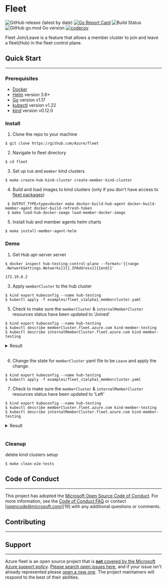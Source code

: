 # Fleet

![GitHub release (latest by date)][1]
[![Go Report Card][2]][3]
![Build Status][4]
![GitHub go.mod Go version][5]
[![codecov][6]][7]

Fleet Join/Leave is a feature that allows a member cluster to join and leave a fleet(Hub) in the fleet control plane.

## Quick Start

---

### Prerequisites

- [Docker](https://docs.docker.com/get-docker/)
- [Helm](https://github.com/helm/helm#install) version 3.6+
- [Go](https://golang.org/) version v1.17
- [kubectl](https://kubernetes.io/docs/tasks/tools/install-kubectl/) version v1.22
- [kind](https://kind.sigs.k8s.io/) version v0.12.0

### Install

1. Clone the repo to your machine

```shell
$ git clone https://github.com/Azure/fleet
```

2. Navigate to fleet directory

```shell
$ cd fleet
```

3. Set up `hub` and `member` kind clusters

```shell
$ make create-hub-kind-cluster create-member-kind-cluster
```

4. Build and load images to kind clusters (only if you don't have access to [fleet packages](https://github.com/orgs/Azure/packages?repo_name=fleet))

```shell
 $ OUTPUT_TYPE=type=docker make docker-build-hub-agent docker-build-member-agent docker-build-refresh-token
 $ make load-hub-docker-image load-member-docker-image
```

5. Install hub and member agents helm charts

```shell
$ make install-member-agent-helm
```

### Demo

1. Get Hub api-server server

```shell
$ docker inspect hub-testing-control-plane --format='{{range .NetworkSettings.Networks}}{{.IPAddress}}{{end}}'

172.19.0.2
```

3. Apply `memberCluster` to the hub cluster

```shell
$ kind export kubeconfig --name hub-testing
$ kubectl apply -f examples/fleet_v1alpha1_membercluster.yaml 
```

5. Check to make sure the `memberCluster` & `internalMemberCluster` resources status have been updated to 'Joined'

```shell
$ kind export kubeconfig --name hub-testing
$ kubectl describe memberCluster.fleet.azure.com kind-member-testing
$ kubectl describe internalMemberCluster.fleet.azure.com kind-member-testing
 ```

<details>
<summary>Result</summary>

```shell
Name:         kind-member-testing
Namespace:    
    ...
    Reason:                InternalMemberClusterHeartbeatReceived
    Status:                True
    Type:                  HeartbeatReceived
    Last Transition Time:  2022-06-27T19:26:38Z
    Message:               
    Observed Generation:   1
    Reason:                MemberClusterJoined
    Status:                True
    Type:                  Joined
Events:
  Type    Reason                        Age   From           Message
  ----    ------                        ----  ----           -------
  Normal  NamespaceCreated              77s   memberCluster  Namespace was created
  Normal  InternalMemberClusterCreated  77s   memberCluster  Internal member cluster was created
  Normal  RoleCreated                   77s   memberCluster  role was created
  Normal  RoleBindingCreated            77s   memberCluster  role binding was created
  Normal  MemberClusterJoined           17s   memberCluster  member cluster is joined

```

<summary>Result</summary>

</details><br/>

6. Change the state for `memberCluster` yaml file to be `Leave` and apply the change.

```shell
$ kind export kubeconfig --name hub-testing
$ kubectl apply -f examples/fleet_v1alpha1_membercluster.yaml 
```

7. Check to make sure the `memberCluster` & `internalMemberCluster` resources status have been updated to 'Left'

```shell
$ kind export kubeconfig --name hub-testing
$ kubectl describe memberCluster.fleet.azure.com kind-member-testing
$ kubectl describe internalMemberCluster.fleet.azure.com kind-member-testing
 ```

<details>
<summary>Result</summary>

```shell
Name:         kind-member-testing
Namespace:    
    ...
    Reason:                InternalMemberClusterHeartbeatReceived
    Status:                True
    Type:                  HeartbeatReceived
    Last Transition Time:  2022-06-27T19:26:38Z
    Message:               
    Observed Generation:   1
    Reason:                MemberClusterJoined
    Status:                False
    Type:                  Joined
Events:
  Type    Reason                        Age   From           Message
  ----    ------                        ----  ----           -------
  Normal  NamespaceCreated              77s   memberCluster  Namespace was created
  Normal  InternalMemberClusterCreated  77s   memberCluster  Internal member cluster was created
  Normal  RoleCreated                   77s   memberCluster  role was created
  Normal  RoleBindingCreated            77s   memberCluster  role binding was created
  Normal  MemberClusterJoined           17s   memberCluster  member cluster is joined
  Normal  InternalMemberClusterSpecUpdated  3m10s  memberCluster  internal member cluster spec is marked as Leave
  Normal  MemberClusterJoined           3m15s   memberCluster  member cluster is Left 

```

</details><br/>

### Cleanup

delete kind clusters setup

```shell
$ make clean-e2e-tests
```

## Code of Conduct

---

This project has adopted the [Microsoft Open Source Code of Conduct][8]. For more information, see the [Code of Conduct FAQ][9] or contact [opencode@microsoft.com][19] with any additional questions or comments.

## Contributing

---

## Support

---

Azure fleet is an open source project that is [**not** covered by the Microsoft Azure support policy][10]. [Please search open issues here][11], and if your issue isn't already represented please [open a new one][12]. The project maintainers will respond to the best of their abilities.

[1]:  https://img.shields.io/github/v/release/Azure/fleet
[2]:  https://goreportcard.com/badge/go.goms.io/fleet
[3]:  https://goreportcard.com/report/go.goms.io/fleet
[4]:  https://github.com//Azure/fleet/actions/workflows/workflow.yml/badge.svg
[5]:  https://img.shields.io/github/go-mod/go-version/Azure/fleet
[6]:  https://codecov.io/gh/Azure/fleet/branch/main/graph/badge.svg?token=D3mtbzACjC
[7]:  https://codecov.io/gh/Azure/fleet
[8]: https://opensource.microsoft.com/codeofconduct/
[9]: https://opensource.microsoft.com/codeofconduct/faq
[10]: https://support.microsoft.com/en-us/help/2941892/support-for-linux-and-open-source-technology-in-azure
[11]: https://github.com/Azure/fleet/issues
[12]: https://github.com/Azure/fleet/issues/new
